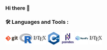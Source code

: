 ### Hi there 👋

<!--
**pedroguarderas/pedroguarderas** is a ✨ _special_ ✨ repository because its `README.md` (this file) appears on your GitHub profile.

Here are some ideas to get you started:

- 🔭 I’m currently working on ...
- 🌱 I’m currently learning ...
- 👯 I’m looking to collaborate on ...
- 🤔 I’m looking for help with ...
- 💬 Ask me about ...
- 📫 How to reach me: ...
- 😄 Pronouns: ...
- ⚡ Fun fact: ...
-->
### :hammer_and_wrench: Languages and Tools :
<div>
<img src="https://github.com/devicons/devicon/blob/master/icons/git/git-original-wordmark.svg" title="git" **alt="git" width="40" height="40"/>
<img src="https://github.com/devicons/devicon/blob/master/icons/r/r-original.svg" title="R" **alt="R" width="40" height="40"/>
<img src="https://github.com/devicons/devicon/blob/master/icons/latex/latex-original.svg" title="LaTeX" **alt="LaTeX" width="40" height="40"/>
<img src="https://github.com/devicons/devicon/blob/master/icons/cplusplus/cplusplus-original.svg" title="LaTeX" **alt="LaTeX" width="40" height="40"/>
<img src="https://github.com/devicons/devicon/blob/master/icons/pandas/pandas-original-wordmark.svg" title="pandas" **alt="pandas" width="40" height="40"/>
<img src="https://github.com/devicons/devicon/blob/master/icons/numpy/numpy-original-wordmark.svg" title="numpy" **alt="numpy" width="40" height="40"/>
<img src="https://github.com/devicons/devicon/blob/master/icons/latex/latex-original.svg" title="LaTeX" **alt="LaTeX" width="40" height="40"/>
</div>
